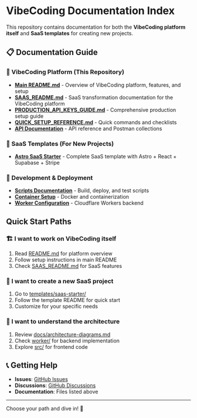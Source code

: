 # VibeCoding Documentation Index

This repository contains documentation for both the **VibeCoding platform itself** and **SaaS templates** for creating new projects.

## 📋 Documentation Guide

### 🎯 VibeCoding Platform (This Repository)

- **[Main README.md](../README.md)** - Overview of VibeCoding platform, features, and setup
- **[SAAS_README.md](../SAAS_README.md)** - SaaS transformation documentation for the VibeCoding platform
- **[PRODUCTION_API_KEYS_GUIDE.md](../PRODUCTION_API_KEYS_GUIDE.md)** - Comprehensive production setup guide
- **[QUICK_SETUP_REFERENCE.md](../QUICK_SETUP_REFERENCE.md)** - Quick commands and checklists
- **[API Documentation](./docs/)** - API reference and Postman collections

### 🚀 SaaS Templates (For New Projects)

- **[Astro SaaS Starter](./templates/saas-starter/README.md)** - Complete SaaS template with Astro + React + Supabase + Stripe

### 🔧 Development & Deployment

- **[Scripts Documentation](./scripts/)** - Build, deploy, and test scripts
- **[Container Setup](./container/)** - Docker and containerization
- **[Worker Configuration](./worker/)** - Cloudflare Workers backend

## Quick Start Paths

### 🏗️ I want to work on VibeCoding itself
1. Read [README.md](./README.md) for platform overview
2. Follow setup instructions in main README
3. Check [SAAS_README.md](./SAAS_README.md) for SaaS features

### 🚀 I want to create a new SaaS project
1. Go to [templates/saas-starter/](./templates/saas-starter/)
2. Follow the template README for quick start
3. Customize for your specific needs

### 🔧 I want to understand the architecture
1. Review [docs/architecture-diagrams.md](./docs/architecture-diagrams.md)
2. Check [worker/](./worker/) for backend implementation
3. Explore [src/](./src/) for frontend code

## 📞 Getting Help

- **Issues**: [GitHub Issues](../../issues)
- **Discussions**: [GitHub Discussions](../../discussions)
- **Documentation**: Files listed above

---

Choose your path and dive in! 🚀